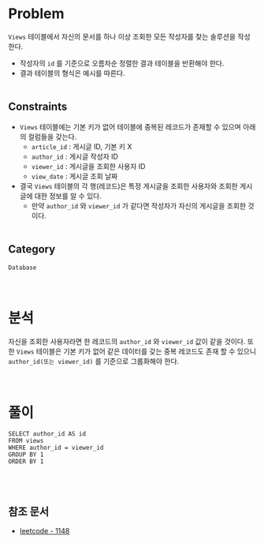 # Problem
`Views` 테이블에서 자신의 문서를 하나 이상 조회한 모든 작성자를 찾는 솔루션을 작성한다.
- 작성자의 `id` 를 기준으로 오름차순 정렬한 결과 테이블을 반환해야 한다.
- 결과 테이블의 형식은 예시를 따른다.
<br/><br/>

## Constraints
- `Views` 테이블에는 기본 키가 없어 테이블에 중복된 레코드가 존재할 수 있으며 아래의 컬럼들을 갖는다.
	- `article_id` : 게시글 ID, 기본 키 X
	- `author_id` : 게시글 작성자 ID
	- `viewer_id` : 게시글을 조회한 사용자 ID
	- `view_date` : 게시글 조회 날짜
- 결국 `Views` 테이블의 각 행(레코드)은 특정 게시글을 조회한 사용자와 조회한 게시글에 대한 정보를 알 수 있다.
	- 만약 `author_id` 와 `viewer_id` 가 같다면 작성자가 자신의 게시글을 조회한 것이다.
<br/><br/>

## Category
`Database`
<br/><br/><br/>

# 분석
자신을 조회한 사용자라면 한 레코드의 `author_id` 와 `viewer_id` 값이 같을 것이다. 또한 `Views` 테이블은 기본 키가 없어 같은 데이터를 갖는 중복 레코드도 존재 할 수 있으니 `author_id(또는 viewer_id)` 를 기준으로 그룹화해야 한다.
<br/><br/><br/>

# 풀이
```mysql
SELECT author_id AS id
FROM views
WHERE author_id = viewer_id
GROUP BY 1
ORDER BY 1
```
<br/><br/>

## 참조 문서
- [leetcode - 1148](https://leetcode.com/problems/article-views-i/description/)